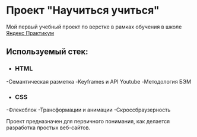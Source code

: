 # Проект "Научиться учиться"

Мой первый учебный проект по верстке в рамках обучения в школе [Яндекс Практикум](https://practicum.yandex.ru/)

## Используемый стек:
* ### HTML
-Семантическая разметка
-Keyframes и API Youtube
-Методология БЭМ
* ### CSS
-Флексблок 
-Трансформации и анимации
-Скроссбраузерность


Проект предназначен для первичного понимания, как делается разработка простых веб-сайтов.
